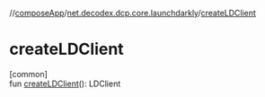 //[composeApp](../../index.md)/[net.decodex.dcp.core.launchdarkly](index.md)/[createLDClient](create-l-d-client.md)

# createLDClient

[common]\
fun [createLDClient](create-l-d-client.md)(): LDClient
